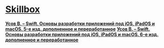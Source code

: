 # [Skillbox](https://go.acstat.com/3ced01680e2ae408 "Skillbox")

**[Усов В. – Swift. Основы разработки приложений под iOS, iPadOS и macOS. 5-е изд. дополненное и переработанное](https://www.piter.com/collection/A31624/product/swift-osnovy-razrabotki-prilozheniy-pod-ios-ipados-i-macos-5-e-izd-dopolnennoe-i-pererabotannoe)**
**[Усов В. – Swift. Основы разработки приложений под iOS, iPadOS и macOS. 6-е изд. дополненное и переработанное](https://www.piter.com/product/swift-osnovy-razrabotki-prilozheniy-pod-ios-ipados-i-macos-6-e-izd-dopolnennoe-i-pererabotannoe)**
